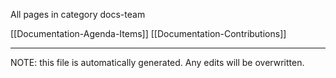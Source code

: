 All pages in category docs-team

[[Documentation-Agenda-Items]] [[Documentation-Contributions]] 

*****
NOTE: this file is automatically generated. Any edits will be overwritten.
